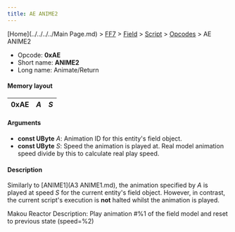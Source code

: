 ```yaml
---
title: AE ANIME2
---
```


[Home](../../../../Main Page.md) > [FF7](../../../../FF7.md) > [Field](../../../Field.md) > [Script](../../Script.md) > [Opcodes](../Opcodes.md) > AE ANIME2

-   Opcode: **0xAE**
-   Short name: **ANIME2**
-   Long name: Animate/Return

#### Memory layout

| 0xAE | *A* | *S* |
|------|-----|-----|

#### Arguments

-   **const UByte** *A*: Animation ID for this entity's field object.
-   **const UByte** *S*: Speed the animation is played at. Real model animation speed divide by this to calculate real play speed.

#### Description

Similarly to [ANIME1](A3 ANIME1.md), the animation specified by *A* is played at speed *S* for the current entity's field object. However, in contrast, the current script's execution is **not** halted whilst the animation is played.

Makou Reactor Description: Play animation \#%1 of the field model and reset to previous state (speed=%2)
